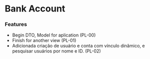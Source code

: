 # Bank Account

### Features

* Begin DTO, Model for aplication (PL-00)
* Finish for another view (PL-01)
* Adicionada criação de usuário e conta com vínculo dinâmico, e pesquisar usuários por nome e ID. (PL-02)

